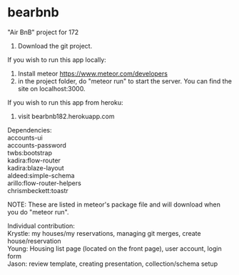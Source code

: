 # bearbnb
"Air BnB" project for 172

1) Download the git project.  

If you wish to run this app locally:  
1) Install meteor https://www.meteor.com/developers  
2) in the project folder, do "meteor run" to start the server. You can find the site on localhost:3000.  

If you wish to run this app from heroku:  
1) visit bearbnb182.herokuapp.com

Dependencies:   
accounts-ui  
accounts-password  
twbs:bootstrap  
kadira:flow-router  
kadira:blaze-layout  
aldeed:simple-schema  
arillo:flow-router-helpers  
chrismbeckett:toastr

NOTE: These are listed in meteor's package file and will download when you do "meteor run".  

Individual contribution:  
Krystle: my houses/my reservations, managing git merges, create house/reservation  
Young: Housing list page (located on the front page), user account, login form  
Jason: review template, creating presentation, collection/schema setup  
